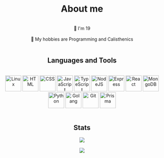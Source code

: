 <h1 align="center">About me</h1><br>

<div align="center">
<dd>
    <dt>📆 I'm 19</dt>
    &nbsp;
    <dt>🗿 My hobbies are Programming and Calisthenics</dt>
<dd>
</div>

<br>
<h2 align="center">Languages and Tools</h2><br>

<div align="center">
     <img src="https://cdn.jsdelivr.net/gh/devicons/devicon/icons/linux/linux-original.svg" width="50" title="Linux" />
     <img src="https://cdn.jsdelivr.net/gh/devicons/devicon/icons/html5/html5-original.svg" width="50" title="HTML" />
     <img src="https://cdn.jsdelivr.net/gh/devicons/devicon/icons/css3/css3-original.svg" width="50" title="CSS" />
     <img src="https://cdn.jsdelivr.net/gh/devicons/devicon/icons/javascript/javascript-original.svg" width="50" title="JavaScript" />
     <img src="https://cdn.jsdelivr.net/gh/devicons/devicon/icons/typescript/typescript-original.svg" width="50" title="TypeScript" />
     <img src="https://cdn.jsdelivr.net/gh/devicons/devicon/icons/nodejs/nodejs-original.svg" width="50" title="NodeJS" />
     <img src="https://cdn.jsdelivr.net/gh/devicons/devicon/icons/express/express-original.svg" width="50" title="Express" />
     <img src="https://cdn.jsdelivr.net/gh/devicons/devicon/icons/react/react-original.svg" width="50" title="React" />
     <img src="https://cdn.jsdelivr.net/gh/devicons/devicon/icons/mongodb/mongodb-original.svg" width="50" title="MongoDB" />
     <img src="https://cdn.jsdelivr.net/gh/devicons/devicon/icons/python/python-original.svg" width="50" title="Python" />
     <img src="https://cdn.jsdelivr.net/gh/devicons/devicon/icons/go/go-original.svg" width="50" title="Golang" />
     <img src="https://cdn.jsdelivr.net/gh/devicons/devicon/icons/git/git-original.svg" width="50" title="Git" />
     <img src="https://cdn.worldvectorlogo.com/logos/prisma-3.svg" width="50" title="Prisma" />
</div>

<br>
<h2 align="center">Stats</h2>
<div align="center">
    <img src="https://github-readme-stats.vercel.app/api/top-langs/?username=z3oxs&layout=compact&langs_count=5&theme=radical" />
    <br /><br />
    <img src="https://github-readme-stats.vercel.app/api?username=z3oxs&show_icons=true&theme=radical" />
</div>
